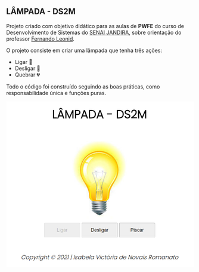 ## LÂMPADA - DS2M

Projeto criado com objetivo didático para as aulas de **PWFE** do curso de Desenvolvimento de Sistemas do [SENAI JANDIRA](https://jandira.sp.senai.br/), sobre orientação do professor [Fernando Leonid](https://github.com/fernandoleonid). 

O projeto consiste em criar uma lâmpada que tenha três ações:

* Ligar 💛
* Desligar 🤍
* Quebrar 💔

Todo o código foi construído seguindo as boas práticas, como responsabilidade única e funções puras.

![](img/projetolamp.PNG)



